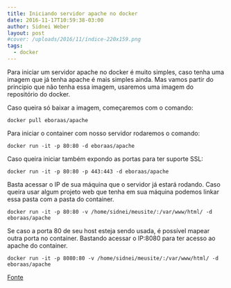 ```yaml
---
title: Iniciando servidor apache no docker
date: 2016-11-17T10:59:38-03:00
author: Sidnei Weber
layout: post
#cover: /uploads/2016/11/índice-220x159.png
tags:
  - docker
---
```

Para iniciar um servidor apache no docker é muito simples, caso tenha uma imagem que já tenha apache é mais simples ainda. Mas vamos partir do principio que não tenha essa imagem, usaremos uma imagem do repositório do docker.

Caso queira só baixar a imagem, começaremos com o comando:

```shell
docker pull eboraas/apache
```

Para iniciar o container com nosso servidor rodaremos o comando:

```shell
docker run -it -p 80:80 -d eboraas/apache
```

Caso queira iniciar também expondo as portas para ter suporte SSL:

```shell
docker run -it -p 80:80 -p 443:443 -d eboraas/apache
```

Basta acessar o IP de sua máquina que o servidor já estará rodando. Caso queira usar algum projeto web que tenha em sua máquina podemos linkar essa pasta com a pasta do container.

```shell
docker run -it -p 80:80 -v /home/sidnei/meusite/:/var/www/html/ -d eboraas/apache
```

Se caso a porta 80 de seu host esteja sendo usada, é possível mapear outra porta no container. Bastando acessar o IP:8080 para ter acesso ao apache do container.

```shell
docker run -it -p 8080:80 -v /home/sidnei/meusite/:/var/www/html/ -d eboraas/apache
```

[Fonte](https://hub.docker.com/r/eboraas/apache/)